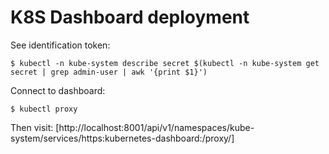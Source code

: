 # K8S Dashboard deployment

See identification token:

    $ kubectl -n kube-system describe secret $(kubectl -n kube-system get secret | grep admin-user | awk '{print $1}')

Connect to dashboard:

    $ kubectl proxy

Then visit: [http://localhost:8001/api/v1/namespaces/kube-system/services/https:kubernetes-dashboard:/proxy/]